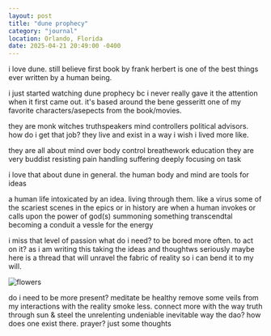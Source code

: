 ```yaml
---
layout: post
title: "dune prophecy"
category: "journal"
location: Orlando, Florida
date: 2025-04-21 20:49:00 -0400
---
```


i love dune. still believe first book by frank herbert is one of the best things ever written by a human being.

i just started watching dune prophecy bc i never really gave it the attention when it first came out. it's based around the bene gesseritt one of my favorite characters/asepects from the book/movies.

they are monk witches truthspeakers mind controllers political advisors. how do i get that job?
they live and exist in a way i wish i lived more like.

they are all about mind over body control
breathework
education
they are very buddist resisting pain handling suffering
deeply focusing on task

i love that about dune in general. the human body and mind are tools for ideas

a human life intoxicated by an idea. living through them. like a virus
some of the scariest scenes in the epics or in history are when a human invokes or calls upon the power of god(s)
summoning something transcendtal becoming a conduit a vessle for the energy

i miss that level of passion
what do i need? to be bored more often. to act on it? as i am writing this taking the ideas and thoughtws seriously maybe here is a thread that will unravel the fabric of reality so i can bend it to my will.

![flowers](../assets/IMG_0996.jpg)

do i need to be more present? meditate be healthy remove some veils from my interactions with the reality
smoke less. connect more with the way
truth through sun & steel
the unrelenting undeniable inevitable way 
the dao? how does one exist there. prayer?
just some thoughts 
